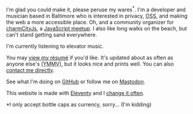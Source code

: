 <!-- @format -->

I'm glad you could make it, please peruse my wares<sup>\*</sup>. I'm a developer and musician based in Baltimore who is interested in privacy, <abbr title="Open Source Software">OSS</abbr>, and making the web a more accessible place. Oh, and a community organizer for [charmCityJs](https://charmcityjs.org/), a [JavaScript meetup](https://www.meetup.com/charmcityjs/). I also like long walks on the beach, but can't stand getting sand everywhere.

<!-- htmlmin:ignore -->

I'm currently listening to <now-playing service="https://api.troyv.dev/now-playing"><span>elevator music</span></now-playing>.

<!-- htmlmin:ignore -->

You may [view my résumé](https://resume.troyv.dev/) if you'd like. It's updated about as often as anyone else's <abbr title="Your mileage may vary">(YMMV)</abbr>, but it looks nice and prints well. You can also [contact me directly](/contact/).

See what I'm doing on [GitHub](https://github.com/troyvassalotti) or follow me on [Mastodon](https://fosstodon.org/@rest).

This website is made with [Eleventy](https://www.11ty.dev/) and I [change it often][1].

<p class="u-step--2">*I only accept bottle caps as currency, sorry... (I'm kidding)</p>

[1]: https://ethanmarcotte.com/wrote/let-a-website-be-a-worry-stone/ "See: this blog by Ethan Marcotte"
